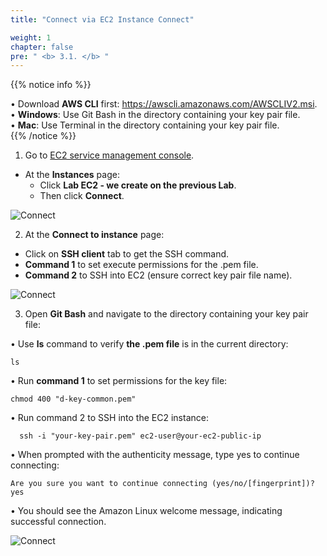 ```yaml
---
title: "Connect via EC2 Instance Connect"

weight: 1
chapter: false
pre: " <b> 3.1. </b> "
---
```


{{% notice info %}}

• Download **AWS CLI** first: https://awscli.amazonaws.com/AWSCLIV2.msi.   
• **Windows**: Use Git Bash in the directory containing your key pair file.  
• **Mac**: Use Terminal in the directory containing your key pair file.   
{{% /notice %}}

1. Go to [EC2 service management console](https://console.aws.amazon.com/ec2/v2/home).

- At the **Instances** page:
  - Click **Lab EC2 - we create on the previous Lab**.
  - Then click  **Connect**.

![Connect](/images/3.connect/001-connect.png)

2. At the **Connect to instance** page:

- Click on **SSH client** tab to get the SSH command.
- **Command 1** to set execute permissions for the .pem file.
- **Command 2** to SSH into EC2 (ensure correct key pair file name).

![Connect](/images/3.connect/002-connect.png)

3. Open **Git Bash** and navigate to the directory containing your key pair file:

• Use **ls** command to verify **the .pem file** is in the current directory:

```
ls
```

• Run **command 1** to set permissions for the key file:

```
chmod 400 "d-key-common.pem"
```

• Run command 2 to SSH into the EC2 instance:

```
  ssh -i "your-key-pair.pem" ec2-user@your-ec2-public-ip
```

• When prompted with the authenticity message, type yes to continue connecting:

```
Are you sure you want to continue connecting (yes/no/[fingerprint])? yes
```

• You should see the Amazon Linux welcome message, indicating successful connection.

![Connect](/images/3.connect/003-connect.png)
